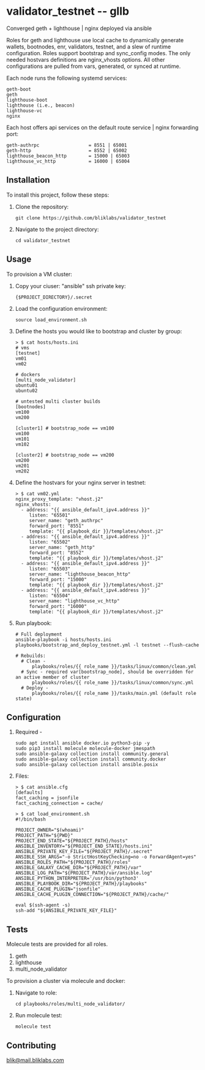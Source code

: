 # validator_testnet -- gllb

Converged geth + lighthouse | nginx deployed via ansible

Roles for geth and lighthouse use local cache to dynamically generate wallets, bootnodes,
enr, validators, testnet, and a slew of runtime configuration. Roles support bootstrap 
and sync_config modes. The only needed hostvars definitions are nginx_vhosts options. All
other configurations are pulled from vars, generated, or synced at runtime.

Each node runs the following systemd services:
  ```
  geth-boot
  geth
  lighthouse-boot
  lighthouse (i.e., beacon)
  lighthouse-vc
  nginx
  ```

Each host offers api services on the default route service | nginx forwarding port:
  ```
  geth-authrpc                  = 8551 | 65001
  geth-http                     = 8552 | 65002
  lighthouse_beacon_http        = 15000 | 65003
  lighthouse_vc_http            = 16000 | 65004
  ```

## Installation

To install this project, follow these steps:

1. Clone the repository:
    ```
    git clone https://github.com/bliklabs/validator_testnet
    ```

2. Navigate to the project directory:
    ```
    cd validator_testnet
    ```

## Usage

To provision a VM cluster:

1. Copy your ciuser: "ansible" ssh private key:
   ```   
   {$PROJECT_DIRECTORY}/.secret
   ```

2. Load the configuration environment:
   ```
   source load_environment.sh
   ```

3. Define the hosts you would like to bootstrap and cluster by group:
   ```
   > $ cat hosts/hosts.ini
   # vms
   [testnet]
   vm01
   vm02

   # dockers
   [multi_node_validator]
   ubuntu01
   ubuntu02

   # untested multi cluster builds
   [bootnodes]
   vm100
   vm200

   [cluster1] # bootstrap_node == vm100
   vm100
   vm101
   vm102

   [cluster2] # bootstrap_node == vm200
   vm200
   vm201
   vm202
   ```

4. Define the hostvars for your nginx server in testnet:
   ```
   > $ cat vm02.yml 
   nginx_proxy_template: "vhost.j2"
   nginx_vhosts:
     - address: "{{ ansible_default_ipv4.address }}"
        listen: "65501"
        server_name: "geth_authrpc"
        forward_port: "8551"
        template: "{{ playbook_dir }}/templates/vhost.j2"
     - address: "{{ ansible_default_ipv4.address }}"
        listen: "65502"
        server_name: "geth_http"
        forward_port: "8552"
        template: "{{ playbook_dir }}/templates/vhost.j2"
     - address: "{{ ansible_default_ipv4.address }}"
        listen: "65503"
        server_name: "lighthouse_beacon_http"
        forward_port: "15000"
        template: "{{ playbook_dir }}/templates/vhost.j2"
     - address: "{{ ansible_default_ipv4.address }}"
        listen: "65504"
        server_name: "lighthouse_vc_http"
        forward_port: "16000"
        template: "{{ playbook_dir }}/templates/vhost.j2"
    ```

5. Run playbook:
   ```
   # Full deployment
   ansible-playbook -i hosts/hosts.ini playbooks/bootstrap_and_deploy_testnet.yml -l testnet --flush-cache

   # Rebuilds:
     # Clean -
         playbooks/roles/{{ role_name }}/tasks/linux/common/clean.yml
     # Sync - required var[bootstrap_node], should be overridden for an active member of cluster
         playbooks/roles/{{ role_name }}/tasks/linux/common/sync.yml
     # Deploy -
         playbooks/roles/{{ role_name }}/tasks/main.yml (default role state)

   ```


## Configuration

1. Required - 
   ```
   sudo apt install ansible docker.io python3-pip -y
   sudo pip3 install molecule molecule-docker jmespath
   sudo ansible-galaxy collection install community.general
   sudo ansible-galaxy collection install community.docker
   sudo ansible-galaxy collection install ansible.posix
   ```

2. Files:
   ```
   > $ cat ansible.cfg
   [defaults]
   fact_caching = jsonfile
   fact_caching_connection = cache/
                                                                                          
   > $ cat load_environment.sh
   #!/bin/bash

   PROJECT_OWNER="$(whoami)"
   PROJECT_PATH="${PWD}"
   PROJECT_END_STATE="${PROJECT_PATH}/hosts"
   ANSIBLE_INVENTORY="${PROJECT_END_STATE}/hosts.ini"
   ANSIBLE_PRIVATE_KEY_FILE="${PROJECT_PATH}/.secret"
   ANSIBLE_SSH_ARGS="-o StrictHostKeyChecking=no -o ForwardAgent=yes"
   ANSIBLE_ROLES_PATH="${PROJECT_PATH}/roles"
   ANSIBLE_GALAXY_CACHE_DIR="${PROJECT_PATH}/var"
   ANSIBLE_LOG_PATH="${PROJECT_PATH}/var/ansible.log"
   ANSIBLE_PYTHON_INTERPRETER='/usr/bin/python3'
   ANSIBLE_PLAYBOOK_DIR="${PROJECT_PATH}/playbooks"
   ANSIBLE_CACHE_PLUGIN="jsonfile"
   ANSIBLE_CACHE_PLUGIN_CONNECTION="${PROJECT_PATH}/cache/"

   eval $(ssh-agent -s)
   ssh-add "${ANSIBLE_PRIVATE_KEY_FILE}"
   ```


## Tests

Molecule tests are provided for all roles.

1. geth
2. lighthouse
3. multi_node_validator 

To provision a cluster via molecule and docker:

1. Navigate to role:
   ```
   cd playbooks/roles/multi_node_validator/
   ```

2. Run molecule test:
   ```
   molecule test
   ```

## Contributing

blik@mail.bliklabs.com
